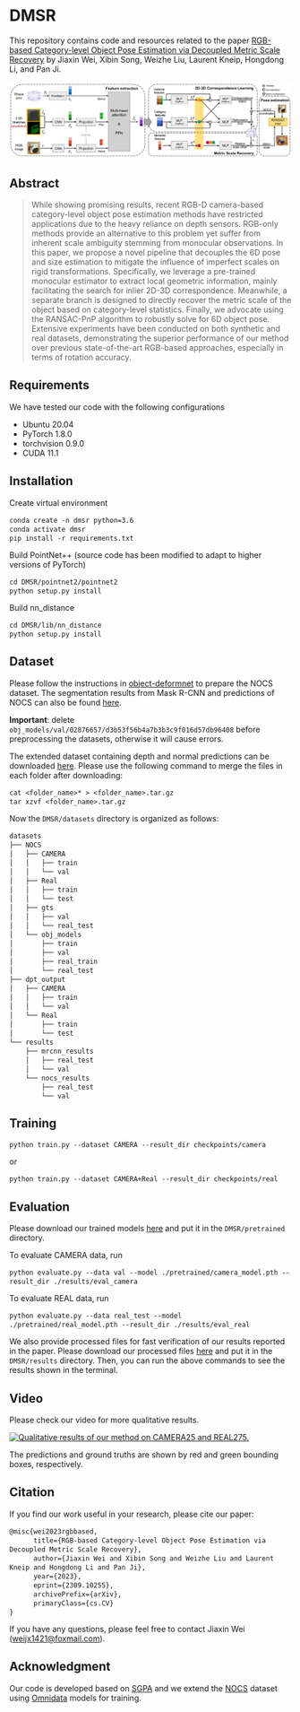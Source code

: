 # DMSR

This repository contains code and resources related to the paper [RGB-based Category-level Object Pose Estimation via Decoupled Metric Scale Recovery](https://arxiv.org/abs/2309.10255) by Jiaxin Wei, Xibin Song, Weizhe Liu, Laurent Kneip, Hongdong Li, and Pan Ji.

![Illustration of our pipeline for RGB-based category-level object pose estimation.](images/teaser.jpg)


## Abstract

> While showing promising results, recent RGB-D camera-based category-level object pose estimation methods have restricted applications due to the heavy reliance on depth sensors. RGB-only methods provide an alternative to this problem yet suffer from inherent scale ambiguity stemming from monocular observations. In this paper, we propose a novel pipeline that decouples the 6D pose and size estimation to mitigate the influence of imperfect scales on rigid transformations. Specifically, we leverage a pre-trained monocular estimator to extract local geometric information, mainly facilitating the search for inlier 2D-3D correspondence. Meanwhile, a separate branch is designed to directly recover the metric scale of the object based on category-level statistics. Finally, we advocate using the RANSAC-PnP algorithm to robustly solve for 6D object pose. Extensive experiments have been conducted on both synthetic and real datasets, demonstrating the superior performance of our method over previous state-of-the-art RGB-based approaches, especially in terms of rotation accuracy.


## Requirements

We have tested our code with the following configurations
- Ubuntu 20.04
- PyTorch 1.8.0
- torchvision 0.9.0
- CUDA 11.1


## Installation

Create virtual environment
```
conda create -n dmsr python=3.6
conda activate dmsr
pip install -r requirements.txt
```

Build PointNet++ (source code has been modified to adapt to higher versions of PyTorch)
```
cd DMSR/pointnet2/pointnet2
python setup.py install
```

Build nn_distance
```
cd DMSR/lib/nn_distance
python setup.py install
```

## Dataset

Please follow the instructions in [object-deformnet](https://github.com/mentian/object-deformnet?tab=readme-ov-file#datasets) to prepare the NOCS dataset. The segmentation results from Mask R-CNN and predictions of NOCS can also be found [here](https://github.com/mentian/object-deformnet/tree/master?tab=readme-ov-file#evaluation).

**Important**: delete `obj_models/val/02876657/d3b53f56b4a7b3b3c9f016d57db96408` before preprocessing the datasets, otherwise it will cause errors. 

The extended dataset containing depth and normal predictions can be downloaded [here](https://drive.google.com/drive/folders/1Hna4DJImIvfIo47Hm0fiBMqh3KD5lIOQ?usp=sharing). Please use the following command to merge the files in each folder after downloading:
```
cat <folder_name>* > <folder_name>.tar.gz
tar xzvf <folder_name>.tar.gz
```

Now the `DMSR/datasets` directory is organized as follows:
```
datasets
├── NOCS
│   ├── CAMERA
│   │   ├── train
│   │   └── val
│   ├── Real
│   │   ├── train
│   │   └── test
│   ├── gts
│   │   ├── val
│   │   └── real_test
│   └── obj_models
│       ├── train
│       ├── val
│       ├── real_train
│       └── real_test
├── dpt_output
│   ├── CAMERA
│   │   ├── train
│   │   └── val
│   └── Real
│       ├── train
│       └── test
└── results
    ├── mrcnn_results
    │   ├── real_test
    │   └── val
    └── nocs_results
        ├── real_test
        └── val
```

## Training
```
python train.py --dataset CAMERA --result_dir checkpoints/camera
```
or
```
python train.py --dataset CAMERA+Real --result_dir checkpoints/real
```

## Evaluation

Please download our trained models [here](https://drive.google.com/file/d/1dITE1CauVmh3lJcVklR9zuemmf7arJi1/view?usp=drive_link) and put it in the `DMSR/pretrained` directory.

To evaluate CAMERA data, run
```
python evaluate.py --data val --model ./pretrained/camera_model.pth --result_dir ./results/eval_camera
```

To evaluate REAL data, run
```
python evaluate.py --data real_test --model ./pretrained/real_model.pth --result_dir ./results/eval_real
```

We also provide processed files for fast verification of our results reported in the paper. Please download our processed files [here](https://drive.google.com/file/d/1JqcovPX5iy2VkyN2rHn4holbovqGORro/view?usp=sharing) and put it in the `DMSR/results` directory. Then, you can run the above commands to see the results shown in the terminal.

## Video

Please check our video for more qualitative results.

[![Qualitative results of our method on CAMERA25 and REAL275.](https://img.youtube.com/vi/q5Mggn5VHrc/0.jpg)](https://www.youtube.com/watch?v=q5Mggn5VHrc)

The predictions and ground truths are shown by red and green bounding boxes, respectively.


## Citation

If you find our work useful in your research, please cite our paper:

```
@misc{wei2023rgbbased,
      title={RGB-based Category-level Object Pose Estimation via Decoupled Metric Scale Recovery}, 
      author={Jiaxin Wei and Xibin Song and Weizhe Liu and Laurent Kneip and Hongdong Li and Pan Ji},
      year={2023},
      eprint={2309.10255},
      archivePrefix={arXiv},
      primaryClass={cs.CV}
}
```

If you have any questions, please feel free to contact Jiaxin Wei (weijx1421@foxmail.com).


## Acknowledgment

Our code is developed based on [SGPA](https://github.com/ck-kai/SGPA) and we extend the [NOCS](https://github.com/hughw19/NOCS_CVPR2019) dataset using [Omnidata](https://github.com/EPFL-VILAB/omnidata) models for training.




